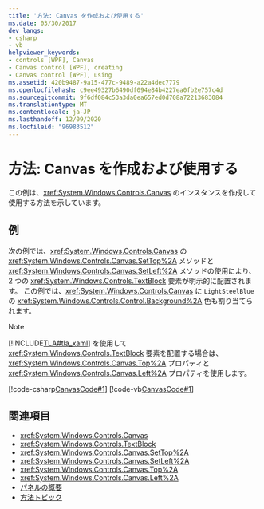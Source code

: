 ```yaml
---
title: '方法: Canvas を作成および使用する'
ms.date: 03/30/2017
dev_langs:
- csharp
- vb
helpviewer_keywords:
- controls [WPF], Canvas
- Canvas control [WPF], creating
- Canvas control [WPF], using
ms.assetid: 420b9487-9a15-477c-9489-a22a4dec7779
ms.openlocfilehash: c9ee49327b6490df094e84b4227ea0fb2e757c4d
ms.sourcegitcommit: 9f6df084c53a3da0ea657ed0d708a72213683084
ms.translationtype: MT
ms.contentlocale: ja-JP
ms.lasthandoff: 12/09/2020
ms.locfileid: "96983512"
---
```

# <a name="how-to-create-and-use-a-canvas"></a>方法: Canvas を作成および使用する
この例は、<xref:System.Windows.Controls.Canvas> のインスタンスを作成して使用する方法を示しています。  
  
## <a name="example"></a>例  
 次の例では、<xref:System.Windows.Controls.Canvas> の <xref:System.Windows.Controls.Canvas.SetTop%2A> メソッドと <xref:System.Windows.Controls.Canvas.SetLeft%2A> メソッドの使用により、2 つの <xref:System.Windows.Controls.TextBlock> 要素が明示的に配置されます。 この例では、<xref:System.Windows.Controls.Canvas> に `LightSteelBlue` の <xref:System.Windows.Controls.Control.Background%2A> 色も割り当てられます。  
  
> [!NOTE]
> [!INCLUDE[TLA#tla_xaml](../../../includes/tlasharptla-xaml-md.md)] を使用して <xref:System.Windows.Controls.TextBlock> 要素を配置する場合は、<xref:System.Windows.Controls.Canvas.Top%2A> プロパティと <xref:System.Windows.Controls.Canvas.Left%2A> プロパティを使用します。  
  
 [!code-csharp[CanvasCode#1](~/samples/snippets/csharp/VS_Snippets_Wpf/CanvasCode/CSharp/Canvas_Code.cs#1)]
 [!code-vb[CanvasCode#1](~/samples/snippets/visualbasic/VS_Snippets_Wpf/CanvasCode/VisualBasic/canvas_vb.vb#1)]  
  
## <a name="see-also"></a>関連項目

- <xref:System.Windows.Controls.Canvas>
- <xref:System.Windows.Controls.TextBlock>
- <xref:System.Windows.Controls.Canvas.SetTop%2A>
- <xref:System.Windows.Controls.Canvas.SetLeft%2A>
- <xref:System.Windows.Controls.Canvas.Top%2A>
- <xref:System.Windows.Controls.Canvas.Left%2A>
- [パネルの概要](panels-overview.md)
- [方法トピック](canvas-how-to-topics.md)
